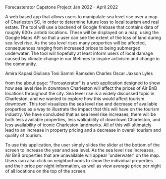 Forecasterator Capstone Project
Jan 2022 - April 2022

A web based app that allows users to manipulate sea level rise over a map of Charleston SC, in order to determine future loss to local tourism and real estate.
The tool will use a backend of Google firebase that contains data of roughly 600+ airbnb locations. These will be displayed on a map, using the Google Maps API so that a user can see the extent of the loss of land during sea level rise. As the sea level rises many properties will be affected, consequences ranging from increased prices to being submerged underwater. The tool will hopefully at least inform users of local damage caused by climate change in our lifetimes to inspire activisim and change in the community. 

Amira Kapasi
Giuliana Tosi
Sammi Ramsden
Charles Oscar
Jaxson Lyles

from the about page:
"Forcasterator" is a web application designed to show how sea level rise in downtown Charleston will affect the prices of Air BnB locations throughout the city. Sea level rise is a widely discussed topic in Charleston, and we wanted to explore how this would affect tourism downtown. This tool visualizes the sea level rise and decrease of available properties as a way to illustrate the impact that this will have on the tourism industry. We have concluded that as sea level rise increases, there will be both less available properties, less walkability of downtown Charleston, and less availability of iconic Charleston landmarks. All of this will ultimately lead to an increase in property pricing and a decrease in overall tourism and quality of tourism.

To use this application, the user simply slides the slider at the bottom of the screen to increase the year and sea level. As the sea level rise increases, Air BnB properties that are unavailable will appear 'underwater' on the map. Users can also click on neighborhoods to show the individual properties and their price per night information, as well as view average price per night of all locations on the top of the screen. 
